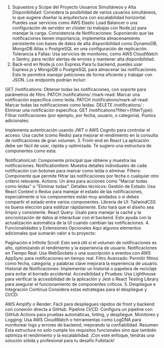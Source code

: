 1. Supuestos y Scope del Proyecto
Usuarios Simultáneos y Alta Disponibilidad: Considera la posibilidad de varios usuarios simultáneos, lo que sugiere diseñar la arquitectura con escalabilidad horizontal. Puedes usar servicios como AWS Elastic Load Balancer o una configuración de servidor en clúster (si trabajas con Node.js) para manejar la carga.
Consistencia de Notificaciones: Suponiendo que las notificaciones tienen importancia, implementa almacenamiento persistente con bases de datos de alta disponibilidad como DynamoDB, MongoDB Atlas o PostgreSQL en una configuración de replicación.
Tolerancia a Fallas: Usa servicios de monitoreo, como AWS CloudWatch o Sentry, para recibir alertas de errores y mantener alta disponibilidad.
2. Back-end en Node.js con Express
Para tu backend, puedes usar Express.js y MongoDB o PostgreSQL para almacenar las notificaciones. Esto te permitirá manejar peticiones de forma eficiente y trabajar con JSON. Los endpoints podrían incluir:

GET /notifications: Obtener todas las notificaciones, con soporte para parámetros de filtro.
PATCH /notifications/
/mark-read: Marcar una notificación específica como leída.
PATCH /notifications/mark-all-read: Marcar todas las notificaciones como leídas.
DELETE /notifications/
: Eliminar una notificación específica.
GET /notifications?filter={filterType}: Filtrar notificaciones (por ejemplo, por fecha, usuario, o categoría).
Puntos adicionales:

Implementa autenticación usando JWT o AWS Cognito para controlar el acceso.
Usa caché (como Redis) para mejorar el rendimiento en la consulta de notificaciones de gran volumen.
3. Front-end en React
La aplicación debe ser fácil de usar, rápida y optimizada. Te sugiero una estructura de componentes como esta:

NotificationList: Componente principal que obtiene y muestra las notificaciones.
NotificationItem: Muestra detalles individuales de cada notificación con botones para marcar como leída o eliminar.
Filters: Componente que permite filtrar las notificaciones por fecha o cualquier otro criterio relevante.
Actions: Un área para acciones como "Marcar todas como leídas" o "Eliminar todas".
Detalles técnicos:
Gestión de Estado: Usa React Context o Redux para manejar el estado de las notificaciones, especialmente si los componentes están muy anidados o si debes compartir el estado entre varios componentes.
Librería de UI: TailwindCSS es buena elección para estilizar rápidamente. Esto hará que el diseño sea limpio y consistente.
React Query: Úsalo para manejar la caché y la sincronización de datos al interactuar con el backend. Esto ayuda con la actualización automática de la UI cuando cambian las notificaciones.
4. Funcionalidades y Extensiones Opcionales
Aquí algunos elementos adicionales que sumarán valor a tu proyecto:

Paginación e Infinite Scroll: Esto será útil si el volumen de notificaciones es alto, optimizando el rendimiento y la experiencia de usuario.
Notificaciones en Tiempo Real: Usa WebSockets o una suscripción a eventos con AWS AppSync para notificaciones en tiempo real.
Filtro Avanzado: Permitir filtros como fecha, categoría, y palabras clave mejorará la experiencia de usuario.
Historial de Notificaciones: Implementar un historial o papelera de reciclaje para evitar el borrado accidental.
Accesibilidad y Pruebas: Usa Lighthouse para verificar la accesibilidad de la aplicación y Jest o React Testing Library para asegurar el funcionamiento de componentes críticos.
5. Despliegue e Integración Continua
Considera estas estrategias para el despliegue y CI/CD:

AWS Amplify o Render: Fácil para despliegues rápidos de front y backend con conexión directa a GitHub.
Pipeline CI/CD: Configura un pipeline con GitHub Actions para pruebas automáticas, linting, y despliegue.
Monitoreo y Logging: Usa AWS CloudWatch o herramientas como LogDNA para monitorear logs y errores de backend, mejorando la confiabilidad.
Resumen
Esta estructura no solo cumple los requisitos funcionales sino que también optimiza el rendimiento y la escalabilidad. ¡Con este enfoque, tendrás una solución sólida y profesional para tu desafío Fullstack!